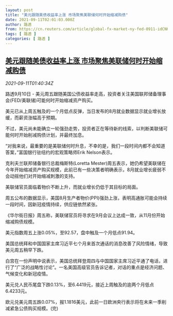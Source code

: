 ```yaml
---
layout: post
title: "美元跟随美债收益率上涨 市场聚焦美联储何时开始缩减购债"
date: 2021-09-11T02:01:03.000Z
author: 路透
from: https://cn.reuters.com/article/global-fx-market-ny-fed-0911-idCNKBS2G700Z
tags: [ 路透 ]
categories: [ 路透 ]
---
```

<!--1631325663000-->
[美元跟随美债收益率上涨 市场聚焦美联储何时开始缩减购债](https://cn.reuters.com/article/global-fx-market-ny-fed-0911-idCNKBS2G700Z)
------

<div>
<div><i>2021-09-11T01:40:34Z</i></div><p>路透9月10日 - 美元周五跟随美国公债收益率走高，投资者关注美国联邦储备理事会(FED/美联储)可能何时开始缩减资产购买。</p><p>美元已从上周五触及的一个月低点反弹，当日发布的8月就业数据显示就业增长放缓，而薪资涨幅高于预期。</p><p>不过，美元尚未能确立一轮强劲走势，投资者正在等待新的线索，以判断美联储可能何时开始削减购债计划，并最终加息。</p><p>“对我来说，最重要的是美联储何时升息，不幸的是，我们一段时间内都不会知道答案，”富国银行驻纽约的宏观策略师Erik Nelson表示。</p><p>克利夫兰联邦储备银行总裁梅斯特(Loretta Mester)周五表示，她仍希望美联储在今年开始缩减资产购买规模，此前已有一些决策者明确表示，8月就业增长疲弱不会动摇他们对开始缩减刺激的支持。</p><p>美联储官员面临着物价不断上升，而就业增长仍低于其目标的局面。</p><p>周五公布的数据显示，美国8月生产者物价(PPI)强劲上涨，表明高通胀可能会持续一段时间，因新冠疫情持续，供应链依然紧张。</p><p>《华尔街日报》周五称，美联储官员将寻求在9月会议上达成一致，从11月份开始缩减购债规模。</p><p>美元指数周五上涨0.05%，至92.57，盘中触及一个月低点91.94。</p><p>美国总统拜和中国国家主席习近平七个月来首次通话的消息改善了风险情绪，导致美元周五稍早下跌。</p><p>白宫在一份声明中说表示，美国总统拜登周四与中国国家主席习近平通了电话，进行了“广泛的战略性讨论”。一名美国高级官员告诉记者，对话的重点是经济问题、气候变化和新冠疫情。</p><p>美元兑人民币尾盘下跌0.13%，至6.4419元，接近上周触及的逾两个月低点6.4233元。</p><p>欧元兑美元周五跌0.07%，报1.1816美元，此前一日欧洲央行表示将在未来一季削减紧急公债购买规模。(完)</p>
</div>
